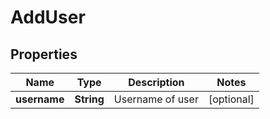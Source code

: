 

# AddUser


## Properties

| Name | Type | Description | Notes |
|------------ | ------------- | ------------- | -------------|
|**username** | **String** | Username of user |  [optional] |



